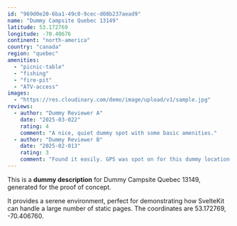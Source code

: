```yaml
---
id: "969d0e20-6ba1-49c0-9cec-d08b237aead9"
name: "Dummy Campsite Quebec 13149"
latitude: 53.172769
longitude: -70.40676
continent: "north-america"
country: "canada"
region: "quebec"
amenities:
  - "picnic-table"
  - "fishing"
  - "fire-pit"
  - "ATV-access"
images:
  - "https://res.cloudinary.com/demo/image/upload/v1/sample.jpg"
reviews:
  - author: "Dummy Reviewer A"
    date: "2025-03-022"
    rating: 4
    comment: "A nice, quiet dummy spot with some basic amenities."
  - author: "Dummy Reviewer B"
    date: "2025-02-013"
    rating: 3
    comment: "Found it easily. GPS was spot on for this dummy location."
---
```


This is a **dummy description** for Dummy Campsite Quebec 13149, generated for the proof of concept.

It provides a serene environment, perfect for demonstrating how SvelteKit can handle a large number of static pages. The coordinates are 53.172769, -70.406760.
